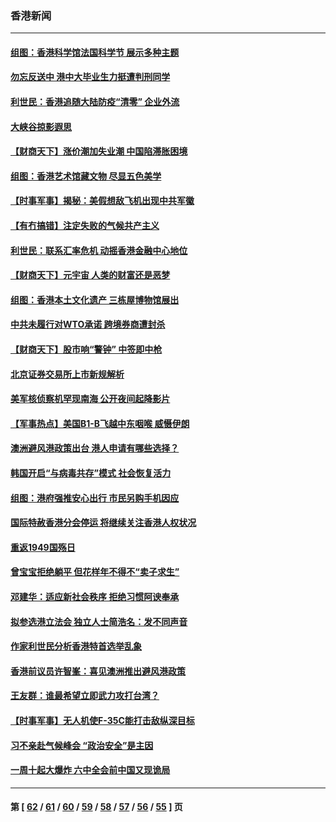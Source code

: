 ### 香港新闻
---
#### [组图：香港科学馆法国科学节 展示多种主题](../../pages/ncid1349362/n13355515.md) 
#### [勿忘反送中 港中大毕业生力挺遭判刑同学](../../pages/ncid1349362/n13355779.md) 
#### [利世民：香港追随大陆防疫“清零” 企业外流](../../pages/ncid1349362/n13354689.md) 
#### [大峡谷掠影遐思](../../pages/ncid1349362/n13354743.md) 
#### [【财商天下】涨价潮加失业潮 中国陷滞胀困境](../../pages/ncid1349362/n13353803.md) 
#### [组图：香港艺术馆藏文物 尽显五色美学](../../pages/ncid1349362/n13352926.md) 
#### [【时事军事】揭秘：美假想敌飞机出现中共军徽](../../pages/ncid1349362/n13351304.md) 
#### [【有冇搞错】注定失败的气候共产主义](../../pages/ncid1349362/n13351534.md) 
#### [利世民：联系汇率危机 动摇香港金融中心地位](../../pages/ncid1349362/n13352743.md) 
#### [【财商天下】元宇宙 人类的财富还是恶梦](../../pages/ncid1349362/n13351165.md) 
#### [组图：香港本土文化遗产 三栋屋博物馆展出](../../pages/ncid1349362/n13349983.md) 
#### [中共未履行对WTO承诺 跨境券商遭封杀](../../pages/ncid1349362/n13349208.md) 
#### [【财商天下】股市响“警钟” 中签即中枪](../../pages/ncid1349362/n13348797.md) 
#### [北京证券交易所上市新规解析](../../pages/ncid1349362/n13348292.md) 
#### [美军核侦察机罕现南海 公开夜间起降影片](../../pages/ncid1349362/n13347999.md) 
#### [【军事热点】美国B1-B飞越中东咽喉 威慑伊朗](../../pages/ncid1349362/n13345196.md) 
#### [澳洲避风港政策出台 港人申请有哪些选择？](../../pages/ncid1349362/n13346860.md) 
#### [韩国开启“与病毒共存”模式 社会恢复活力](../../pages/ncid1349362/n13346940.md) 
#### [组图：港府强推安心出行 市民另购手机因应](../../pages/ncid1349362/n13344754.md) 
#### [国际特赦香港分会停运 将继续关注香港人权状况](../../pages/ncid1349362/n13346542.md) 
#### [重返1949国殇日](../../pages/ncid1349362/n13346372.md) 
#### [曾宝宝拒绝躺平 但花样年不得不“卖子求生”](../../pages/ncid1349362/n13343900.md) 
#### [邓建华：适应新社会秩序 拒绝习惯阿谀奉承](../../pages/ncid1349362/n13343933.md) 
#### [拟参选港立法会 独立人士简浩名：发不同声音](../../pages/ncid1349362/n13343941.md) 
#### [作家利世民分析香港特首选举乱象](../../pages/ncid1349362/n13341906.md) 
#### [香港前议员许智峯：喜见澳洲推出避风港政策](../../pages/ncid1349362/n13341892.md) 
#### [王友群：谁最希望立即武力攻打台湾？](../../pages/ncid1349362/n13341804.md) 
#### [【时事军事】无人机使F-35C能打击敌纵深目标](../../pages/ncid1349362/n13342114.md) 
#### [习不亲赴气候峰会 “政治安全”是主因](../../pages/ncid1349362/n13331532.md) 
#### [一周十起大爆炸 六中全会前中国又现诡局](../../pages/ncid1349362/n13342305.md) 

---
#### 第 [ [62](./62.md) / [61](./61.md) / [60](./60.md) / [59](./59.md) / [58](./58.md) / [57](./57.md) / [56](./56.md) / [55](./55.md) ] 页
